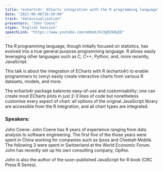 ```yaml
---
title: "echarts4r: ECharts integration with the R programming language"
date: "2021-08-06T16:50:00" 
track: "datavisualization"
presenters: "John Coene"
stype: "English Session"
speechLink: "https://www.youtube.com/embed/HJ3gR2kNyEE"
---
```

The R programming language, though initially focused on statistics, has evolved into a true general purpose programming language. R allows easily leveraging other languages such as C, C++, Python, and, more recently, JavaScript.
 

 This talk is about the integration of ECharts with R (echarts4r) to enable programmers to (very) easily create interactive charts from various R datasets, models, and more.
 

 The echarts4r package balances easy-of-use and customisability; one can create most ECharts plots in just 2-3 lines of code but nonetheless customise every aspect of chart: all options of the original JavaScript library are accessible from the R integration, and all chart types are integrated.
 ### Speakers: 
 John Coene: John Coene has 9 years of experience ranging from data analysis to software engineering. The first five of the those years were spent in China working for companies such as Ipsos and Cheetah Mobile. The following 3 were spent in Switzerland at the World Economic Forum. John has recently set up his own consulting company, Opifex.

John is also the author of the soon-published JavaScript for R book (CRC Press R Series).